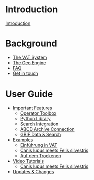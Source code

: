 # Introduction

[Introduction](README.md)

# Background

- [The VAT System](./vat.md)
- [The Geo Engine](./geo-engine.md)
- [FAQ](./faq.md)
- [Get in touch](./get-in-touch.md)

# User Guide

- [Important Features](./features/README.md)
  - [Operator Toolbox](./features/operator-toolbox.md)
  - [Python Library](./features/python-library.md)
  - [Search Integration]()
  - [ABCD Archive Connection]()
  - [GBIF Data & Search](./features/gbif.md)
- [Examples](./examples/README.md)
  - [Einführung in VAT](./examples/Einfuehrung_in_VAT.ipynb)
  - [Canis lupus meets Felis silvestris](./examples/Canis_lupus_meets_Felis_silvestris.ipynb)
  - [Auf dem Trockenen](./examples/Auf_dem_Trockenen.ipynb)
- [Video Tutorials](./videos/README.md)
  - [Canis lupus meets Felis silvestris](./videos/pilot-1.md)
- [Updates & Changes]()
